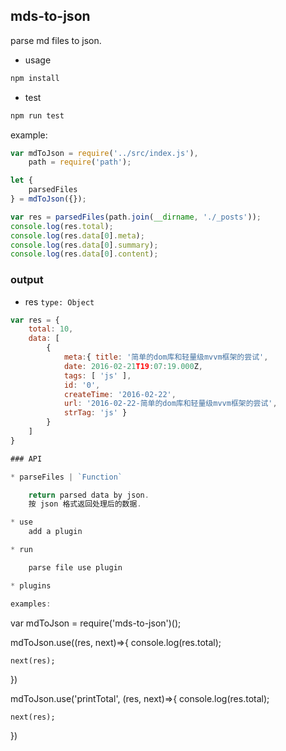 ## mds-to-json

parse md files to json.

* usage

```bash
npm install
```

* test

```bash
npm run test
```

example:

```js
var mdToJson = require('../src/index.js'),
    path = require('path');

let {
    parsedFiles
} = mdToJson({});

var res = parsedFiles(path.join(__dirname, './_posts'));
console.log(res.total);
console.log(res.data[0].meta);
console.log(res.data[0].summary);
console.log(res.data[0].content);
```

### output

* res
    `type: Object`

```js
var res = {
    total: 10,
    data: [
        {
            meta:{ title: '简单的dom库和轻量级mvvm框架的尝试',
            date: 2016-02-21T19:07:19.000Z,
            tags: [ 'js' ],
            id: '0',
            createTime: '2016-02-22',
            url: '2016-02-22-简单的dom库和轻量级mvvm框架的尝试',
            strTag: 'js' }
        }
    ]
}

### API

* parseFiles | `Function`

    return parsed data by json.
    按 json 格式返回处理后的数据.

* use
    add a plugin

* run

    parse file use plugin

* plugins

examples:

```
var mdToJson = require('mds-to-json')();

mdToJson.use((res, next)=>{
    console.log(res.total);

    next(res);
})

mdToJson.use('printTotal', (res, next)=>{
    console.log(res.total);

    next(res);
})
```


